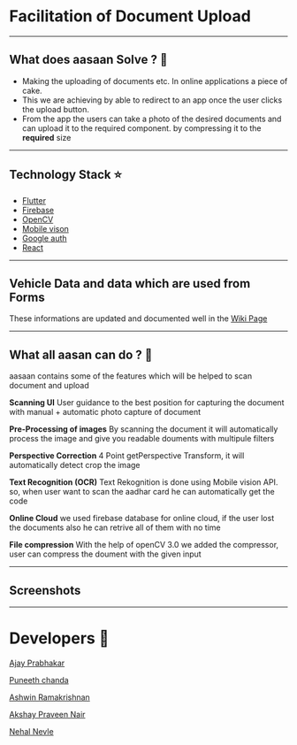 # Facilitation of Document Upload

___
## What does aasaan Solve ? :eyes:

* Making the uploading of documents etc. In online applications a piece of cake.
* This we are achieving by able to redirect to an app once the user clicks the upload button.
* From the app the users can take a photo of the desired documents and can upload it to the required component. by compressing it to the **required** size

___
## Technology Stack :star:

* [Flutter](https://flutter.dev/)
* [Firebase](https://firebase.google.com/)
* [OpenCV](https://opencv.org/)
* [Mobile vison](https://developers.google.com/vision)
* [Google auth](https://developers.google.com/identity/protocols/oauth2)
* [React](https://reactjs.org/)

___
## Vehicle Data and data which are used from Forms

These informations are updated and documented well in the [Wiki Page](https://github.com/Fireboltz/NAV-FT/wiki)
___
## What all aasan can do ? :thought_balloon:

aasaan contains some of the features which will be helped to scan document and upload

**Scanning UI**
User guidance to the best position for capturing the document with manual + automatic photo capture of document

**Pre-Processing of images**
By scanning the document it will automatically process the image and give you readable douments with multipule filters

**Perspective Correction**
4 Point getPerspective Transform, it will automatically detect crop the image

**Text Recognition (OCR)**
Text Rekognition is done using Mobile vision API. so, when user want to scan the aadhar card he can automatically get the code

**Online Cloud**
we used firebase database for online cloud, if the user lost the documents also he can retrive all of them with no time

**File compression**
With the help of openCV 3.0 we added the compressor, user can compress the doument with the given input 

___
## Screenshots
___
# Developers :information_desk_person:

[Ajay Prabhakar](https://github.com/chromicle)

[Puneeth chanda](https://github.com/puneeth2001)

[Ashwin Ramakrishnan](https://github.com/ashwinkey04)

[Akshay Praveen Nair](https://github.com/iammarco11)

[Nehal Nevle](https://github.com/Blackcipher101)
